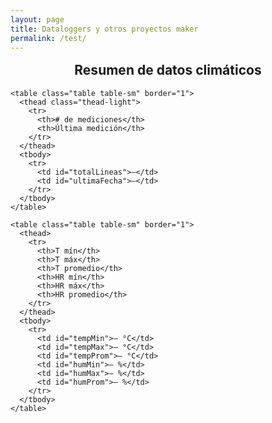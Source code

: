 ```yaml
---
layout: page
title: Dataloggers y otros proyectos maker
permalink: /test/
---
```


<!-- ✅ Modernizado para Chart.js v4 y carga JSON vía fetch -->

<head>
  <meta charset="utf-8" />
  <title>Datalogger SHT31</title>
  <!-- Chart.js v4 -->
  <script src="https://cdn.jsdelivr.net/npm/chart.js@4.4.0/dist/chart.umd.min.js"></script>

  <!-- Bootstrap (para estilos de la tabla integrada) -->
  <link rel="stylesheet" href="https://cdn.jsdelivr.net/npm/bootstrap@4.0.0/dist/css/bootstrap.min.css">

  <style>
    canvas {
      -moz-user-select: none;
      -webkit-user-select: none;
      -ms-user-select: none;
    }

    .chart-container {
      position: relative;
      width: 100%;
      max-width: 900px;
      margin: 20px auto;
    }

    .text-center {
      text-align: center;
    }

    /* Estilos para la tabla de resumen integrada */
    table { border-collapse: collapse; width: auto; margin-bottom: 1rem; }
    th, td { border-bottom: 1px solid; padding: 8px; text-align: center; }
    th { font-weight: bold; border-left: none; border-right: none; border-top: none; }
    td { border-left: none; border-right: none; }

    /* Ajustes responsivos menores */
    .table-sm { max-width: 900px; margin: 0 auto 1rem; }
    .container h2 { text-align: center; margin-top: 1rem; }
  </style>
</head>

<body>
  <div class="text-center">
    <!-- Reemplazado: el iframe fue sustituido por la tabla HTML integrada más abajo -->
  </div>

  <!-- Tabla de resumen (integrada en la página en lugar del iframe) -->
  <div class="container">
    <h2>Resumen de datos climáticos</h2>

    <table class="table table-sm" border="1">
      <thead class="thead-light">
        <tr>
          <th># de mediciones</th>
          <th>Última medición</th>
        </tr>
      </thead>
      <tbody>
        <tr>
          <td id="totalLineas">—</td>
          <td id="ultimaFecha">—</td>
        </tr>
      </tbody>
    </table>

    <table class="table table-sm" border="1">
      <thead>
        <tr>
          <th>T mín</th>
          <th>T máx</th>
          <th>T promedio</th>
          <th>HR mín</th>
          <th>HR máx</th>
          <th>HR promedio</th>
        </tr>
      </thead>
      <tbody>
        <tr>
          <td id="tempMin">— °C</td>
          <td id="tempMax">— °C</td>
          <td id="tempProm">— °C</td>
          <td id="humMin">— %</td>
          <td id="humMax">— %</td>
          <td id="humProm">— %</td>
        </tr>
      </tbody>
    </table>
  </div>

  <div class="chart-container">
    <canvas id="myChart"></canvas>
  </div>

  <script>
    async function cargarDatos() {
      try {
        // 🔹 1. Cargar el JSON remoto (usar ruta absoluta para evitar problemas de ruta)
        const response = await fetch('https://gustavolsj.github.io/datos.json');
        const data = await response.json();

        // 🔹 2. Filtrar los últimos 1500 registros (igual que antes)
        const ultimos = data.slice(-1500);

        // 🔹 3. Extraer campos
        const labels = ultimos.map(d => d.fecha || d.Fecha || d.time || d.fecha_hora || ''); // Ajusta según tu JSON
        const temperaturas = ultimos.map(d => parseFloat(d.temperatura || d.temp || d.Temperatura || 0));
        const humedades = ultimos.map(d => parseFloat(d.humedad || d.Humedad || d.hum || 0));

        // 🔹 4. Crear el gráfico
        const ctx = document.getElementById('myChart').getContext('2d');
        new Chart(ctx, {
          type: 'line',
          data: {
            labels: labels,
            datasets: [
              {
                label: 'Temperatura (°C)',
                data: temperaturas,
                borderColor: 'rgb(255, 99, 132)',
                backgroundColor: 'rgba(255, 99, 132, 0.1)',
                yAxisID: 'y1',
                tension: 0.2,
                fill: false
              },
              {
                label: 'Humedad (%)',
                data: humedades,
                borderColor: 'rgb(54, 162, 235)',
                backgroundColor: 'rgba(54, 162, 235, 0.1)',
                yAxisID: 'y2',
                tension: 0.2,
                fill: false
              }
            ]
          },
          options: {
            responsive: true,
            interaction: {
              mode: 'index',
              intersect: false
            },
            stacked: false,
            plugins: {
              title: {
                display: true,
                text: 'Datalogger SHT31: Temperatura y Humedad Relativa'
              },
              legend: {
                position: 'top'
              }
            },
            scales: {
              x: {
                title: {
                  display: true,
                  text: 'Fecha'
                }
              },
              y1: {
                type: 'linear',
                display: true,
                position: 'left',
                title: {
                  display: true,
                  text: 'Temperatura (°C)'
                }
              },
              y2: {
                type: 'linear',
                display: true,
                position: 'right',
                title: {
                  display: true,
                  text: 'Humedad (%)'
                },
                grid: {
                  drawOnChartArea: false
                }
              }
            }
          }
        });

      } catch (error) {
        console.error('Error al cargar o procesar los datos:', error);
        const canvas = document.getElementById('myChart');
        if (canvas) {
          canvas.outerHTML = `<p style="color:red;text-align:center;">Error al cargar los datos del JSON.</p>`;
        }
      }
    }

    // --------------------------
    // Script para la tabla de resumen
    // --------------------------
    function parseNumber(v) {
      if (v === null || v === undefined) return NaN;
      return parseFloat(String(v).trim().replace(',', '.'));
    }

    async function cargarTabla() {
      try {
        // Usar ruta absoluta consistente con el gráfico
        const resp = await fetch('https://gustavolsj.github.io/datos.json');
        if (!resp.ok) throw new Error('Error al cargar datos.json: ' + resp.status);
        const json = await resp.json();

        // Acepta tanto un array directo como { data: [...] }
        const registros = Array.isArray(json) ? json : (Array.isArray(json.data) ? json.data : []);
        const fechas = [];
        const temperaturas = [];
        const humedades = [];

        registros.forEach(r => {
          // tu JSON usa: "fecha_hora", "temperatura", "humedad"
          const fecha = r['fecha_hora'] ?? r['fecha'] ?? r['date'] ?? r['time'] ?? '';
          const tempRaw = r['temperatura'] ?? r['temp'] ?? r['temperature'];
          const humRaw = r['humedad'] ?? r['hum'] ?? r['humidity'];

          const temp = parseNumber(tempRaw);
          const hum = parseNumber(humRaw);

          fechas.push(fecha ? String(fecha).trim() : '');

          if (!Number.isNaN(temp)) temperaturas.push(temp);
          if (!Number.isNaN(hum)) humedades.push(hum);
        });

        const totalLineas = registros.length;
        // tomar la última fecha no vacía (asume que el JSON está en orden cronológico)
        const fechasValidas = fechas.filter(f => f && f.length);
        const ultimaFecha = fechasValidas.length ? fechasValidas[fechasValidas.length - 1] : '—';

        function safeMin(arr) { return arr.length ? Math.min(...arr) : null; }
        function safeMax(arr) { return arr.length ? Math.max(...arr) : null; }
        function safeProm(arr) { return arr.length ? (arr.reduce((a,b) => a + b, 0) / arr.length) : null; }

        const tempMin = safeMin(temperaturas);
        const tempMax = safeMax(temperaturas);
        const tempProm = safeProm(temperaturas);

        const humMin = safeMin(humedades);
        const humMax = safeMax(humedades);
        const humProm = safeProm(humedades);

        // Actualiza DOM
        document.getElementById("totalLineas").textContent = totalLineas;
        document.getElementById("ultimaFecha").textContent = ultimaFecha;

        document.getElementById("tempMin").textContent = tempMin !== null ? tempMin.toFixed(2) + ' °C' : '— °C';
        document.getElementById("tempMax").textContent = tempMax !== null ? tempMax.toFixed(2) + ' °C' : '— °C';

        document.getElementById("tempProm").textContent = tempProm !== null ? tempProm.toFixed(2) + ' °C' : '— °C';

        document.getElementById("humMin").textContent = humMin !== null ? humMin.toFixed(2) + ' %' : '— %';
        document.getElementById("humMax").textContent = humMax !== null ? humMax.toFixed(2) + ' %' : '— %';
        document.getElementById("humProm").textContent = humProm !== null ? humProm.toFixed(2) + ' %' : '— %';
      } catch (err) {
        console.error(err);
        const tl = document.getElementById("totalLineas");
        const uf = document.getElementById("ultimaFecha");
        if (tl) tl.textContent = 'Error';
        if (uf) uf.textContent = 'Error';
      }
    }

    // Ejecutar cuando cargue la página: correr ambos cargadores
    window.onload = function() {
      cargarDatos();
      cargarTabla();
    };
  </script>
</body>
